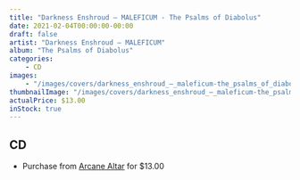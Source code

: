```yaml
---
title: "Darkness Enshroud ‎– MALEFICUM - The Psalms of Diabolus"
date: 2021-02-04T00:00:00-00:00
draft: false
artist: "Darkness Enshroud ‎– MALEFICUM"
album: "The Psalms of Diabolus"
categories:
    - CD
images:
    - "/images/covers/darkness_enshroud_‎–_maleficum-the_psalms_of_diabolus.png"
thumbnailImage: "/images/covers/darkness_enshroud_‎–_maleficum-the_psalms_of_diabolus-thumb.png"
actualPrice: $13.00
inStock: true
---
```


## CD
* Purchase from [Arcane Altar](https://arcanealtar.bigcartel.com/product/darkness-enshroud-maleficum-the-psalms-of-diabolus-cd) for $13.00
